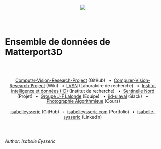 <p align="center">
  <img src="http://vision.gel.ulaval.ca/skin/fr/images/interface/logo_lvsn.gif" />
</p>
<br/>
<br/>


# Ensemble de données de Matterport3D
<br/>
<br/>


<p align='center'>
  <a href="https://github.com/isabelleysseric/Computer-Vision-Research-Project">Computer-Vision-Research-Project</a> (GitHub)
  &nbsp; • &nbsp;<a href="https://github.com/isabelleysseric/Computer-Vision-Research-Project/wiki">Computer-Vision-Research-Project</a> (Wiki)
  &nbsp; • &nbsp;<a href="http://vision.gel.ulaval.ca/fr/about/index.php">LVSN</a> (Laboratoire de recherche)
  &nbsp; • &nbsp;<a href="https://iid.ulaval.ca/">Institut intelligence et données (IID)</a> (Institut de recherche)
  &nbsp; • &nbsp;<a href="https://sentinellenord.ulaval.ca/projets-de-recherche/design-biophilique-dans-larctique-co-creation-communautaire">Sentinelle Nord</a> (Projet)
  &nbsp; • &nbsp;<a href="http://vision.gel.ulaval.ca/~jflalonde/students/">Groupe J-F Lalonde</a> (Equipe)
  &nbsp; • &nbsp;<a href="https://iid-ulaval.slack.com/archives/C0141TJKPH7">iid-ulaval</a> (Slack)
  &nbsp; • &nbsp;<a href="http://wcours.gel.ulaval.ca/GIF4105/index.html">Photographie Algorithmique</a> (Cours)<br/><br/>
  <a href="https://github.com/isabelleysseric">isabelleysseric</a> (GitHub)
  &nbsp; • &nbsp;<a href="https://isabelleysseric.com/">isabelleysseric.com</a> (Portfolio)
  &nbsp; • &nbsp;<a href="https://www.linkedin.com/in/isabelle-eysseric/">isabelle-eysseric</a> (LinkedIn)<br/>
</p>
<br/>
<br/>


*Author: Isabelle Eysseric*
<br/>
<br/>
